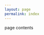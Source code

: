 ```yaml
---
layout: page
permalink: index
---
```


<html>
	<head>
		<meta name="msvalidate.01" content="89359D9C492A475C0061398008D105FB" />
		<title>Your SEO optimized title</title>
	</head>
	<body>
		page contents
	</body>
</html>
    
